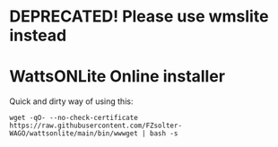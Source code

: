 # DEPRECATED! Please use wmslite instead

# WattsONLite Online installer

Quick and dirty way of using this:
```
wget -qO- --no-check-certificate https://raw.githubusercontent.com/FZsolter-WAGO/wattsonlite/main/bin/wwwget | bash -s
```
